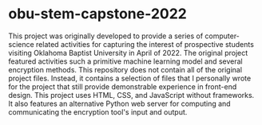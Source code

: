 # obu-stem-capstone-2022
This project was originally developed to provide a series of computer-science related activities for capturing the interest of prospective students visiting Oklahoma Baptist University in April of 2022. The original project featured activities such a primitive machine learning model and several encryption methods. This repository does not contain all of the original project files. Instead, it contains a selection of files that I personally wrote for the project that still provide demonstrable experience in front-end design. This project uses HTML, CSS, and JavaScript without frameworks. It also features an alternative Python web server for computing and communicating the encryption tool's input and output.
